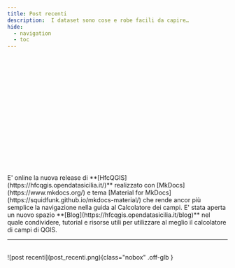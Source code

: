 ```yaml
---
title: Post recenti
description:  I dataset sono cose e robe facili da capire…
hide:
  - navigation
  - toc
---
```

<style> .md-content__inner>:last-child {margin-bottom: 0;display: none;}</style>

<p><script src="//cdn.wordart.com/wordart.min.js" async defer></script></p>
<div style="width: 100%; height: 250px; margin: 0 auto; padding-bottom: 20px!important; display: block;" data-wordart-src="//cdn.wordart.com/json/w0d3x0c3dfu7" data-wordart-show-attribution=""></div>
E' online la nuova release di **[HfcQGIS](https://hfcqgis.opendatasicilia.it/)** realizzato con [MkDocs](https://www.mkdocs.org/) e tema [Material for MkDocs](https://squidfunk.github.io/mkdocs-material/) che rende ancor più semplice la navigazione nella guida al Calcolatore dei campi. E' stata aperta un nuovo spazio **[Blog](https://hfcqgis.opendatasicilia.it/blog)** nel quale condividere, tutorial e risorse utili per utilizzare al meglio il calcolatore di campi di QGIS.
<br>
<hr>
<br>
![post recenti](post_recenti.png){class="nobox" .off-glb }